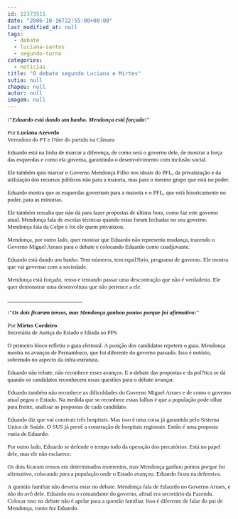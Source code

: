```yaml
---
id: 12373511
date: "2006-10-16T22:55:00+00:00"
last_modified_at: null
tags:
  - debate
  - luciana-santos
  - segundo-turno
categories:
  - noticias
title: "O debate segundo Luciana e Mirtes"
sutia: null
chapeu: null
autor: null
imagem: null
---
```

<p><FONT size=2></p>
<p><P><FONT face=Verdana><EM><STRONG>\"Eduardo está dando um banho. Mendonça está forçado\"</STRONG></EM></FONT></P></p>
<p><P><FONT face=Verdana>Por <B>Luciana Azevedo</B><BR>Vereadora do PT e l?der do partido na Câmara</FONT></P></p>
<p><P><FONT face=Verdana>Eduardo está na linha de marcar a diferença, de como será o governo dele, de mostrar a força das esquerdas e como ela governa,&nbsp;garantindo o desenvolvimento com inclusão social. </FONT></P></p>
<p><P><FONT face=Verdana>Ele também quis marcar&nbsp;o Governo&nbsp;Mendonça Filho nos ideais do PFL, da privatização e da utilização dos recursos públicos não para a maioria, mas para o mesmo grupo que está no poder. </FONT></P></p>
<p><P><FONT face=Verdana>Eduardo mostra que as esquerdas governam para a maioria e o PFL, que está hisoricamente no poder, para as minorias. </FONT></P></p>
<p><P><FONT face=Verdana>Ele&nbsp;também ressalta que não dá para fazer propostas de última hora, como faz este governo atual. Mendonça fala de escolas técnicas quando estas foram fechadas no seu governo. Mendonça fala da Celpe e&nbsp;foi ele quem privatizou. </FONT></P></p>
<p><P><FONT face=Verdana>Mendonça, por outro lado, quer mostrar que Eduardo não representa mudança, trazendo o Governo Miguel Arraes para o debate e colocando Eduardo como coadjuvante. </FONT></P></p>
<p><P><FONT face=Verdana>Eduardo está dando um banho. Tem números, tem equil?brio, programa de governo. Ele mostra que vai governar com a sociedade. </FONT></P></p>
<p><P><FONT face=Verdana>Mendonça está forçado, tenso e tentando passar uma descontração que não é verdadeira. Ele quer demonstrar uma desenvoltura que não pertence a ele. </FONT></P></p>
<p><P><FONT face=Verdana>__________________________</FONT></P></p>
<p><P><FONT face=Verdana><EM><STRONG>\"Os dois ficaram tensos, mas Mendonça ganhou pontos porque foi afirmativo\"</STRONG></EM></FONT></P></p>
<p><P><FONT face=Verdana>Por <B>Mirtes Cordeiro</B><BR>Secretária de Justiça do Estado e filiada ao PPS</FONT></P></FONT><FONT face=\"MS Shell Dlg\" size=2></p>
<p><P><FONT face=Verdana>O primeiro bloco refletiu o guia eleitoral. A posição dos candidatos repetem o guia. Mendonça mostra os avanços de Pernambuco, que foi diferente do governo passado. Isso é notório, sobretudo no aspecto da infra-estrutura.</FONT></P></p>
<p><P><FONT face=Verdana>Eduardo não rebate, não reconhece esses avanços. E o debate das propostas e da pol?tica se dá quando os candidatos reconhecem essas questões para o debate avançar.</FONT></P></p>
<p><P><FONT face=Verdana>Eduardo também não reconhece as dificuldades do Governo Miguel Arraes e de como o governo atual pegou o Estado. Na medida que se reconhece essas falhas é que a população pode olhar para frente, analisar as propostas de cada candidato.</FONT></P></p>
<p><P><FONT face=Verdana>Eduardo diz que vai construir três hospitais. Mas isso é uma coisa já garantida pelo Sistema Unico de Saúde. O SUS já prevê a construção de hospitais regionais. Então é uma proposta vazia de Eduardo. </FONT></P></p>
<p><P><FONT face=Verdana>Por outro lado, Eduardo se defende o tempo todo da operação dos precatórios. Está no papel dele, mas ele não esclarece. </FONT></P></p>
<p><P><FONT face=Verdana>Os dois ficaram tensos em determinados momentos, mas Mendonça ganhou pontos porque foi afirmativo, colocando para a população onde o Estado avançou. Eduardo ficou na defensiva. </FONT></P></p>
<p><P><FONT face=Verdana>A questão familiar não deveria estar no debate. Mendonça fala de Edaurdo no Governo Arraes, e não do avô dele. Eduardo era o comandante do governo, afinal era secretário da Fazenda. Colocar isso no debate não é apelar para a questão familiar. Isso é diferente de falar do pai de Mendonça, como fez Eduardo.</FONT> </P></FONT> </p>
